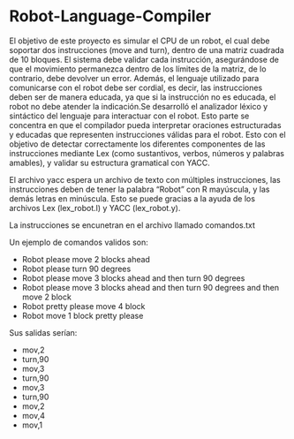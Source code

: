 # Robot-Language-Compiler

El objetivo de este proyecto es simular el CPU de un robot, el cual debe soportar dos instrucciones (move and turn), dentro de una matriz cuadrada de 10 bloques. El sistema debe validar cada instrucción, asegurándose de que el movimiento permanezca dentro de los límites de la matriz, de lo contrario, debe devolver un error. Además, el lenguaje utilizado para comunicarse con el robot debe ser cordial, es decir, las instrucciones deben ser de manera educada, ya que si la instrucción no es educada, el robot no debe atender la indicación.Se desarrolló el analizador léxico y sintáctico del lenguaje para interactuar con el robot. Esto parte se concentra en que el compilador pueda interpretar oraciones estructuradas y educadas que representen instrucciones válidas para el robot. Esto con el objetivo de detectar correctamente los diferentes componentes de las instrucciones mediante Lex (como sustantivos, verbos, números y palabras amables), y validar su estructura gramatical con YACC.

El archivo yacc espera un archivo de texto con múltiples instrucciones, las instrucciones deben de tener la palabra “Robot” con R mayúscula, y las demás letras en minúscula. Esto se puede gracias a la ayuda de los archivos Lex (lex_robot.l) y YACC (lex_robot.y).

La instrucciones se encunetran en el archivo llamado comandos.txt

Un ejemplo de comandos validos son:
- Robot please move 2 blocks ahead
- Robot please turn 90 degrees
- Robot please move 3 blocks ahead and then turn 90 degrees
- Robot please move 3 blocks ahead and then turn 90 degrees and then move 2 block
- Robot pretty please move 4 block
- Robot move 1 block pretty please

Sus salidas serían:
- mov,2
- turn,90
- mov,3
- turn,90
- mov,3
- turn,90
- mov,2
- mov,4
- mov,1
